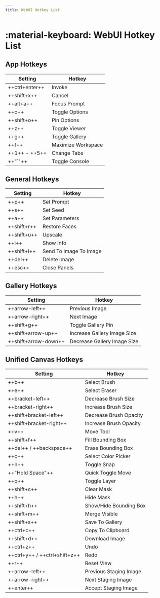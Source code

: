 ```yaml
---
title: WebUI Hotkey List
---
```


# :material-keyboard: **WebUI Hotkey List**

## App Hotkeys

| Setting         | Hotkey             |
| --------------- | ------------------ |
| ++ctrl+enter++  | Invoke             |
| ++shift+x++     | Cancel             |
| ++alt+a++       | Focus Prompt       |
| ++o++           | Toggle Options     |
| ++shift+o++     | Pin Options        |
| ++z++           | Toggle Viewer      |
| ++g++           | Toggle Gallery     |
| ++f++           | Maximize Workspace |
| ++1++ - ++5++   | Change Tabs        |
| ++"`"++         | Toggle Console     |

## General Hotkeys

| Setting        | Hotkey                 |
| -------------- | ---------------------- |
| ++p++          | Set Prompt             |
| ++s++          | Set Seed               |
| ++a++          | Set Parameters         |
| ++shift+r++    | Restore Faces          |
| ++shift+u++    | Upscale                |
| ++i++          | Show Info              |
| ++shift+i++    | Send To Image To Image |
| ++del++        | Delete Image           |
| ++esc++        | Close Panels           |

## Gallery Hotkeys

| Setting               | Hotkey                      |
| ----------------------| --------------------------- |
| ++arrow-left++        | Previous Image              |
| ++arrow-right++       | Next Image                  |
| ++shift+g++           | Toggle Gallery Pin          |
| ++shift+arrow-up++    | Increase Gallery Image Size |
| ++shift+arrow-down++  | Decrease Gallery Image Size |

## Unified Canvas Hotkeys

| Setting                           | Hotkey                 |
| --------------------------------- | ---------------------- |
| ++b++                             | Select Brush           |
| ++e++                             | Select Eraser          |
| ++bracket-left++                  | Decrease Brush Size    |
| ++bracket-right++                 | Increase Brush Size    |
| ++shift+bracket-left++            | Decrease Brush Opacity |
| ++shift+bracket-right++           | Increase Brush Opacity |
| ++v++                             | Move Tool              |
| ++shift+f++                       | Fill Bounding Box      |
| ++del++ / ++backspace++           | Erase Bounding Box     |
| ++c++                             | Select Color Picker    |
| ++n++                             | Toggle Snap            |
| ++"Hold Space"++                  | Quick Toggle Move      |
| ++q++                             | Toggle Layer           |
| ++shift+c++                       | Clear Mask             |
| ++h++                             | Hide Mask              |
| ++shift+h++                       | Show/Hide Bounding Box |
| ++shift+m++                       | Merge Visible          |
| ++shift+s++                       | Save To Gallery        |
| ++ctrl+c++                        | Copy To Clipboard      |
| ++shift+d++                       | Download Image         |
| ++ctrl+z++                        | Undo                   |
| ++ctrl+y++ / ++ctrl+shift+z++     | Redo                   |
| ++r++                             | Reset View             |
| ++arrow-left++                    | Previous Staging Image |
| ++arrow-right++                   | Next Staging Image     |
| ++enter++                         | Accept Staging Image   |